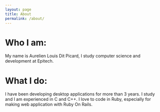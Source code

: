 ```yaml
---
layout: page
title: About
permalink: /about/
---
```


# Who I am:
My name is Aurelien Louis Dit Picard, I study computer science and development at Epitech.

# What I do:
I have been developing desktop applications for more than 3 years. I study and I am experienced in C and C++.
I love to code in Ruby, especially for making web application with Ruby On Rails.
